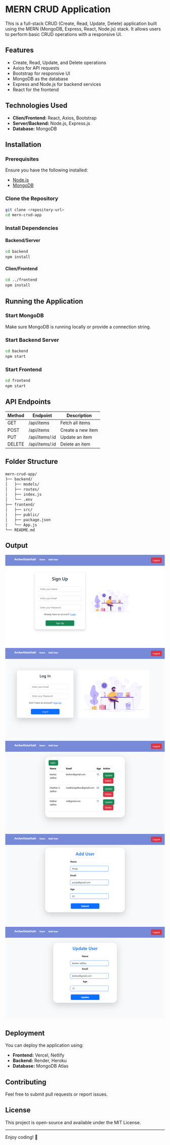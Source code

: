 # MERN CRUD Application

This is a full-stack CRUD (Create, Read, Update, Delete) application built using the MERN (MongoDB, Express, React, Node.js) stack. It allows users to perform basic CRUD operations with a responsive UI.

## Features
- Create, Read, Update, and Delete operations
- Axios for API requests
- Bootstrap for responsive UI
- MongoDB as the database
- Express and Node.js for backend services
- React for the frontend

## Technologies Used
- **Clien/Frontend:** React, Axios, Bootstrap
- **Server/Backend:** Node.js, Express.js
- **Database:** MongoDB

## Installation

### Prerequisites
Ensure you have the following installed:
- [Node.js](https://nodejs.org/)
- [MongoDB](https://www.mongodb.com/)

### Clone the Repository
```sh
git clone <repository-url>
cd mern-crud-app
```

### Install Dependencies
#### Backend/Server
```sh
cd backend
npm install
```

#### Clien/Frontend
```sh
cd ../frontend
npm install
```

## Running the Application
### Start MongoDB
Make sure MongoDB is running locally or provide a connection string.

### Start Backend Server
```sh
cd backend
npm start
```

### Start Frontend
```sh
cd frontend
npm start
```

## API Endpoints
| Method | Endpoint     | Description          |
|--------|-------------|----------------------|
| GET    | /api/items  | Fetch all items      |
| POST   | /api/items  | Create a new item    |
| PUT    | /api/items/:id | Update an item  |
| DELETE | /api/items/:id | Delete an item  |

## Folder Structure
```
mern-crud-app/
├── backend/
│   ├── models/
│   ├── routes/
│   ├── index.js
│   └── .env
├── frontend/
│   ├── src/
│   ├── public/
│   ├── package.json
│   └── App.js
└── README.md
```


## Output
<img src="https://github.com/PAJadhav28/CRUD-MongoDb-Express-React-Node-Project/blob/main/CRUD/outputscreenshots/signup.png" >
<img src="https://github.com/PAJadhav28/CRUD-MongoDb-Express-React-Node-Project/blob/main/CRUD/outputscreenshots/login.png" >
<img src="https://github.com/PAJadhav28/CRUD-MongoDb-Express-React-Node-Project/blob/main/CRUD/outputscreenshots/users_list.png" >
<img src="https://github.com/PAJadhav28/CRUD-MongoDb-Express-React-Node-Project/blob/main/CRUD/outputscreenshots/add_user.png" >
<img src="https://github.com/PAJadhav28/CRUD-MongoDb-Express-React-Node-Project/blob/main/CRUD/outputscreenshots/update_user.png" >

## Deployment
You can deploy the application using:
- **Frontend:** Vercel, Netlify
- **Backend:** Render, Heroku
- **Database:** MongoDB Atlas

## Contributing
Feel free to submit pull requests or report issues.

## License
This project is open-source and available under the MIT License.

---

Enjoy coding! 🚀
